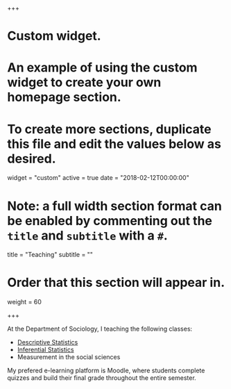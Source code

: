 +++
# Custom widget.
# An example of using the custom widget to create your own homepage section.
# To create more sections, duplicate this file and edit the values below as desired.
widget = "custom"
active = true
date = "2018-02-12T00:00:00"

# Note: a full width section format can be enabled by commenting out the `title` and `subtitle` with a `#`.
title = "Teaching"
subtitle = ""

# Order that this section will appear in.
weight = 60

+++

At the Department of Sociology, I teaching the following classes:

- [Descriptive Statistics](http://193.231.1.6/course/view.php?id=123)
- [Inferential Statistics](http://193.231.1.6/course/view.php?id=5)
- Measurement in the social sciences

My prefered e-learning platform is Moodle, where students complete quizzes and build their final grade throughout the entire semester.